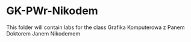 # GK-PWr-Nikodem
This folder will contain labs for the class Grafika Komputerowa z Panem Doktorem Janem Nikodemem
